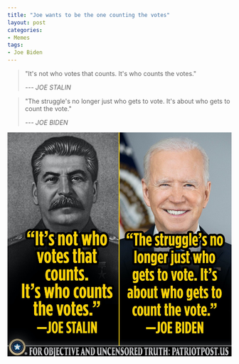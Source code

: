 ```yaml
---
title: "Joe wants to be the one counting the votes"
layout: post
categories:
- Memes
tags:
- Joe Biden
---
```


> "It's not who votes that counts. It's who counts the votes."
>
> <cite>--- JOE STALIN</cite>

> "The struggle's no longer just who gets to vote. It's about who gets to count the vote."
>
> <cite>--- JOE BIDEN</cite>

![Counting the votes](/assets/img/2022/02/who-counts-the-vote.jpg "Counting the votes")
